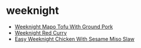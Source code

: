 # weeknight

 * [Weeknight Mapo Tofu With Ground Pork](index/w/weeknight-mapo-tofu-with-ground-pork.json)
 * [Weeknight Red Curry](index/w/weeknight-red-curry.json)
 * [Easy Weeknight Chicken With Sesame Miso Slaw](index/e/easy-weeknight-chicken-with-sesame-miso-slaw.json)
